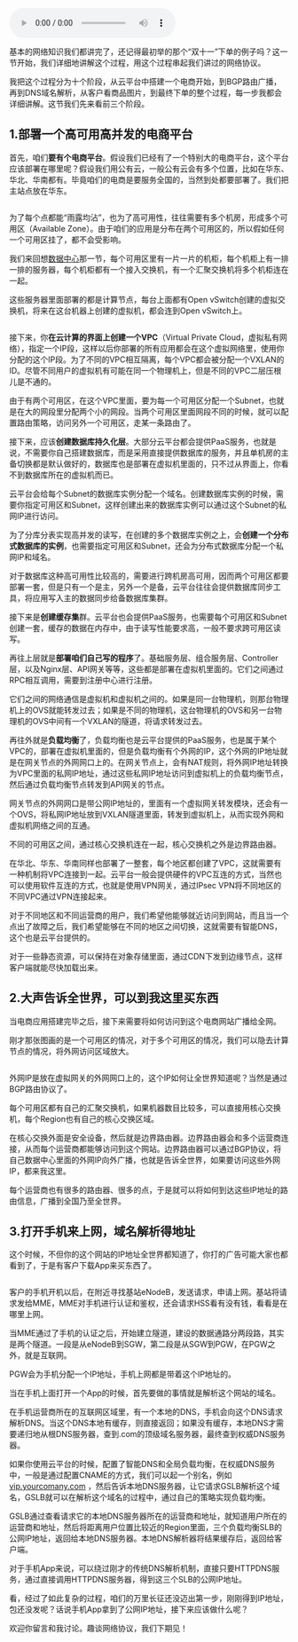 <audio title="第37讲 _ 知识串讲：用双十一的故事串起碎片的网络协议（上）" src="https://static001.geekbang.org/resource/audio/7c/6a/7c5687c9e0486d2435efe8f0d779e76a.mp3" controls="controls"></audio> 
<p>基本的网络知识我们都讲完了，还记得最初举的那个“双十一”下单的例子吗？这一节开始，我们详细地讲解这个过程，用这个过程串起我们讲过的网络协议。</p>
<p>我把这个过程分为十个阶段，从云平台中搭建一个电商开始，到BGP路由广播，再到DNS域名解析，从客户看商品图片，到最终下单的整个过程，每一步我都会详细讲解。这节我们先来看前三个阶段。</p>
<h2>1.部署一个高可用高并发的电商平台</h2>
<p>首先，咱们<strong>要有个电商平台</strong>。假设我们已经有了一个特别大的电商平台，这个平台应该部署在哪里呢？假设我们用公有云，一般公有云会有多个位置，比如在华东、华北、华南都有。毕竟咱们的电商是要服务全国的，当然到处都要部署了。我们把主站点放在华东。</p>
<p><img src="https://static001.geekbang.org/resource/image/ed/20/eddde5929de2a72b197321e5ad87e120.jpg" alt="" /></p>
<p>为了每个点都能“雨露均沾”，也为了高可用性，往往需要有多个机房，形成多个可用区（Available Zone）。由于咱们的应用是分布在两个可用区的，所以假如任何一个可用区挂了，都不会受影响。</p>
<p>我们来回想<a href="https://time.geekbang.org/column/article/10098">数据中心</a>那一节，每个可用区里有一片一片的机柜，每个机柜上有一排一排的服务器，每个机柜都有一个接入交换机，有一个汇聚交换机将多个机柜连在一起。</p>
<p>这些服务器里面部署的都是计算节点，每台上面都有Open  vSwitch创建的虚拟交换机，将来在这台机器上创建的虚拟机，都会连到Open  vSwitch上。</p><!-- [[[read_end]]] -->
<p><img src="https://static001.geekbang.org/resource/image/d6/a7/d66c01c39e911e784525a118c37b50a7.jpg" alt="" /></p>
<p>接下来，你<strong>在云计算的界面上创建一个VPC</strong>（Virtual Private Cloud，虚拟私有网络），指定一个IP段，这样以后你部署的所有应用都会在这个虚拟网络里，使用你分配的这个IP段。为了不同的VPC相互隔离，每个VPC都会被分配一个VXLAN的ID。尽管不同用户的虚拟机有可能在同一个物理机上，但是不同的VPC二层压根儿是不通的。</p>
<p>由于有两个可用区，在这个VPC里面，要为每一个可用区分配一个Subnet，也就是在大的网段里分配两个小的网段。当两个可用区里面网段不同的时候，就可以配置路由策略，访问另外一个可用区，走某一条路由了。</p>
<p>接下来，应该<strong>创建数据库持久化层</strong>。大部分云平台都会提供PaaS服务，也就是说，不需要你自己搭建数据库，而是采用直接提供数据库的服务，并且单机房的主备切换都是默认做好的，数据库也是部署在虚拟机里面的，只不过从界面上，你看不到数据库所在的虚拟机而已。</p>
<p>云平台会给每个Subnet的数据库实例分配一个域名。创建数据库实例的时候，需要你指定可用区和Subnet，这样创建出来的数据库实例可以通过这个Subnet的私网IP进行访问。</p>
<p>为了分库分表实现高并发的读写，在创建的多个数据库实例之上，会<strong>创建一个分布式数据库的实例</strong>，也需要指定可用区和Subnet，还会为分布式数据库分配一个私网IP和域名。</p>
<p>对于数据库这种高可用性比较高的，需要进行跨机房高可用，因而两个可用区都要部署一套，但是只有一个是主，另外一个是备，云平台往往会提供数据库同步工具，将应用写入主的数据同步给备数据库集群。</p>
<p>接下来是<strong>创建缓存集</strong>群。云平台也会提供PaaS服务，也需要每个可用区和Subnet创建一套，缓存的数据在内存中，由于读写性能要求高，一般不要求跨可用区读写。</p>
<p>再往上层就是<strong>部署咱们自己写的程序</strong>了。基础服务层、组合服务层、Controller层，以及Nginx层、API网关等等，这些都是部署在虚拟机里面的。它们之间通过RPC相互调用，需要到注册中心进行注册。</p>
<p>它们之间的网络通信是虚拟机和虚拟机之间的。如果是同一台物理机，则那台物理机上的OVS就能转发过去；如果是不同的物理机，这台物理机的OVS和另一台物理机的OVS中间有一个VXLAN的隧道，将请求转发过去。</p>
<p>再往外就是<strong>负载均衡</strong>了，负载均衡也是云平台提供的PaaS服务，也是属于某个VPC的，部署在虚拟机里面的，但是负载均衡有个外网的IP，这个外网的IP地址就是在网关节点的外网网口上的。在网关节点上，会有NAT规则，将外网IP地址转换为VPC里面的私网IP地址，通过这些私网IP地址访问到虚拟机上的负载均衡节点，然后通过负载均衡节点转发到API网关的节点。</p>
<p>网关节点的外网网口是带公网IP地址的，里面有一个虚拟网关转发模块，还会有一个OVS，将私网IP地址放到VXLAN隧道里面，转发到虚拟机上，从而实现外网和虚拟机网络之间的互通。</p>
<p>不同的可用区之间，通过核心交换机连在一起，核心交换机之外是边界路由器。</p>
<p>在华北、华东、华南同样也部署了一整套，每个地区都创建了VPC，这就需要有一种机制将VPC连接到一起。云平台一般会提供硬件的VPC互连的方式，当然也可以使用软件互连的方式，也就是使用VPN网关，通过IPsec VPN将不同地区的不同VPC通过VPN连接起来。</p>
<p>对于不同地区和不同运营商的用户，我们希望他能够就近访问到网站，而且当一个点出了故障之后，我们希望能够在不同的地区之间切换，这就需要有智能DNS，这个也是云平台提供的。</p>
<p>对于一些静态资源，可以保持在对象存储里面，通过CDN下发到边缘节点，这样客户端就能尽快加载出来。</p>
<h2>2.大声告诉全世界，可以到我这里买东西</h2>
<p>当电商应用搭建完毕之后，接下来需要将如何访问到这个电商网站广播给全网。</p>
<p>刚才那张图画的是一个可用区的情况，对于多个可用区的情况，我们可以隐去计算节点的情况，将外网访问区域放大。</p>
<p><img src="https://static001.geekbang.org/resource/image/e1/24/e132bc3ba500b1197139f30c02e20124.jpg" alt="" /></p>
<p>外网IP是放在虚拟网关的外网网口上的，这个IP如何让全世界知道呢？当然是通过BGP路由协议了。</p>
<p>每个可用区都有自己的汇聚交换机，如果机器数目比较多，可以直接用核心交换机，每个Region也有自己的核心交换区域。</p>
<p>在核心交换外面是安全设备，然后就是边界路由器。边界路由器会和多个运营商连接，从而每个运营商都能够访问到这个网站。边界路由器可以通过BGP协议，将自己数据中心里面的外网IP向外广播，也就是告诉全世界，如果要访问这些外网IP，都来我这里。</p>
<p>每个运营商也有很多的路由器、很多的点，于是就可以将如何到达这些IP地址的路由信息，广播到全国乃至全世界。</p>
<h2>3.打开手机来上网，域名解析得地址</h2>
<p>这个时候，不但你的这个网站的IP地址全世界都知道了，你打的广告可能大家也都看到了，于是有客户下载App来买东西了。</p>
<p><img src="https://static001.geekbang.org/resource/image/85/fc/85c125c225faba29c0f374e18ea8c6fc.jpg" alt="" /></p>
<p>客户的手机开机以后，在附近寻找基站eNodeB，发送请求，申请上网。基站将请求发给MME，MME对手机进行认证和鉴权，还会请求HSS看有没有钱，看看是在哪里上网。</p>
<p>当MME通过了手机的认证之后，开始建立隧道，建设的数据通路分两段路，其实是两个隧道。一段是从eNodeB到SGW，第二段是从SGW到PGW，在PGW之外，就是互联网。</p>
<p>PGW会为手机分配一个IP地址，手机上网都是带着这个IP地址的。</p>
<p>当在手机上面打开一个App的时候，首先要做的事情就是解析这个网站的域名。</p>
<p>在手机运营商所在的互联网区域里，有一个本地的DNS，手机会向这个DNS请求解析DNS。当这个DNS本地有缓存，则直接返回；如果没有缓存，本地DNS才需要递归地从根DNS服务器，查到.com的顶级域名服务器，最终查到权威DNS服务器。</p>
<p>如果你使用云平台的时候，配置了智能DNS和全局负载均衡，在权威DNS服务中，一般是通过配置CNAME的方式，我们可以起一个别名，例如  <a href="http://vip.yourcomany.com">vip.yourcomany.com</a>  ，然后告诉本地DNS服务器，让它请求GSLB解析这个域名，GSLB就可以在解析这个域名的过程中，通过自己的策略实现负载均衡。</p>
<p>GSLB通过查看请求它的本地DNS服务器所在的运营商和地址，就知道用户所在的运营商和地址，然后将距离用户位置比较近的Region里面，三个负载均衡SLB的公网IP地址，返回给本地DNS服务器。本地DNS解析器将结果缓存后，返回给客户端。</p>
<p>对于手机App来说，可以绕过刚才的传统DNS解析机制，直接只要HTTPDNS服务，通过直接调用HTTPDNS服务器，得到这三个SLB的公网IP地址。</p>
<p>看，经过了如此复杂的过程，咱们的万里长征还没迈出第一步，刚刚得到IP地址，包还没发呢？话说手机App拿到了公网IP地址，接下来应该做什么呢？</p>
<p>欢迎你留言和我讨论。趣谈网络协议，我们下期见！</p>
<p></p>
